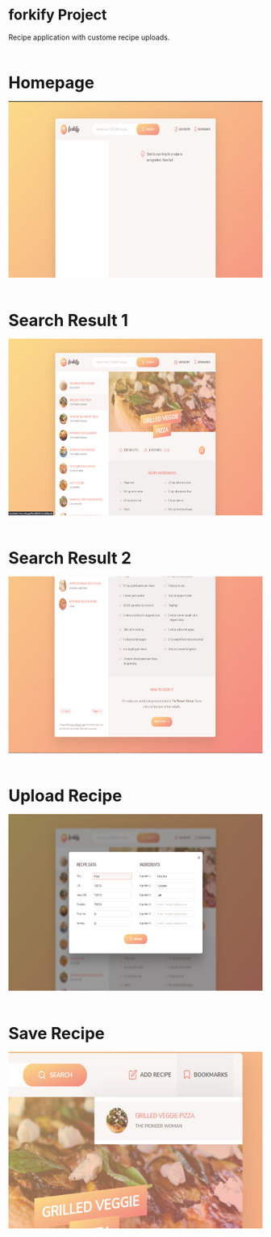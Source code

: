 # forkify Project

Recipe application with custome recipe uploads.

<br><br><div style="font-size: 2rem; font-weight: 700;" >Homepage</div><br>
<img src="ScreenshotWebsite/pic1.png" alt="waifuPic" width="700px" height="350px"><br>

<br><br><div style="font-size: 2rem; font-weight: 700;" >Search Result 1</div><br>
<img src="ScreenshotWebsite/pic2.png" alt="waifuPic" width="700px" height="350px"><br>

<br><br><div style="font-size: 2rem; font-weight: 700;" >Search Result 2</div><br>
<img src="ScreenshotWebsite/pic3.png" alt="waifuPic" width="700px" height="350px"><br>

<br><br><div style="font-size: 2rem; font-weight: 700;" >Upload Recipe</div><br>
<img src="ScreenshotWebsite/pic4.png" alt="waifuPic" width="700px" height="350px"><br>

<br><br><div style="font-size: 2rem; font-weight: 700;" >Save Recipe</div><br>
<img src="ScreenshotWebsite/pic5.png" alt="waifuPic" width="700px" height="350px"><br><br>
